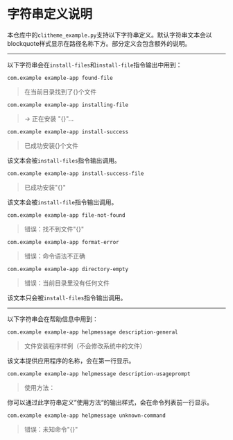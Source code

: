 # 字符串定义说明

本仓库中的`clitheme_example.py`支持以下字符串定义。默认字符串文本会以blockquote样式显示在路径名称下方。部分定义会包含额外的说明。

---

以下字符串会在`install-files`和`install-file`指令输出中用到：

`com.example example-app found-file`

> 在当前目录找到了{}个文件

`com.example example-app installing-file`

> -> 正在安装 "{}"...

`com.example example-app install-success`

> 已成功安装{}个文件

该文本会被`install-files`指令输出调用。

`com.example example-app install-success-file`

> 已成功安装"{}"

该文本会被`install-file`指令输出调用。

`com.example example-app file-not-found`

> 错误：找不到文件"{}"

`com.example example-app format-error`

> 错误：命令语法不正确

`com.example example-app directory-empty`

> 错误：当前目录里没有任何文件

该文本只会被`install-files`指令输出调用。

---

以下字符串会在帮助信息中用到：

`com.example example-app helpmessage description-general`

> 文件安装程序样例（不会修改系统中的文件）

该文本提供应用程序的名称，会在第一行显示。

`com.example example-app helpmessage description-usageprompt`

> 使用方法：

你可以通过此字符串定义”使用方法“的输出样式，会在命令列表前一行显示。

`com.example example-app helpmessage unknown-command`

> 错误：未知命令"{}"